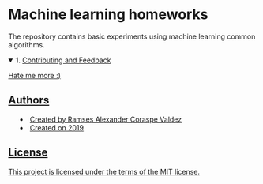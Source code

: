 # Machine learning homeworks
The repository contains basic experiments using machine learning common algorithms.
<details open>
<summary>1. <a href="https://wittline.github.io/MachineLearning/Linear%20Regression/Pages/Linear_regression.html>Linear Regression</a></summary>
   
</details>


## Contributing and Feedback
Hate me more :)

## Authors
- Created by Ramses Alexander Coraspe Valdez
- Created on 2019

## License
This project is licensed under the terms of the MIT license.


